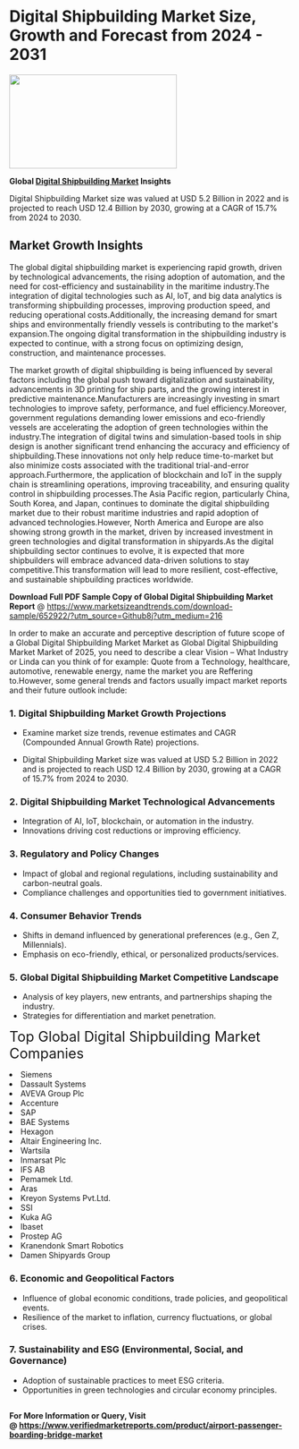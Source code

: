 <H1>Digital Shipbuilding Market Size, Growth and Forecast from 2024 - 2031</H1><img class="aligncenter size-medium wp-image-584254" src="https://thirdeyenews.in/wp-content/uploads/2024/09/Global-Market-Research-300x168.jpeg" alt="" width="300" height="168" /><p><strong>Global&nbsp;<a href="https://www.marketsizeandtrends.com/download-sample/652922/?utm_source=Github8j?utm_medium=216">Digital Shipbuilding Market</a> Insights</strong></p><p>Digital Shipbuilding Market size was valued at USD 5.2 Billion in 2022 and is projected to reach USD 12.4 Billion by 2030, growing at a CAGR of 15.7% from 2024 to 2030.</p><p><h2>Market Growth Insights</h2> <p>The global digital shipbuilding market is experiencing rapid growth, driven by technological advancements, the rising adoption of automation, and the need for cost-efficiency and sustainability in the maritime industry.The integration of digital technologies such as AI, IoT, and big data analytics is transforming shipbuilding processes, improving production speed, and reducing operational costs.Additionally, the increasing demand for smart ships and environmentally friendly vessels is contributing to the market's expansion.The ongoing digital transformation in the shipbuilding industry is expected to continue, with a strong focus on optimizing design, construction, and maintenance processes.</p> <p>The market growth of digital shipbuilding is being influenced by several factors including the global push toward digitalization and sustainability, advancements in 3D printing for ship parts, and the growing interest in predictive maintenance.Manufacturers are increasingly investing in smart technologies to improve safety, performance, and fuel efficiency.Moreover, government regulations demanding lower emissions and eco-friendly vessels are accelerating the adoption of green technologies within the industry.The integration of digital twins and simulation-based tools in ship design is another significant trend enhancing the accuracy and efficiency of shipbuilding.These innovations not only help reduce time-to-market but also minimize costs associated with the traditional trial-and-error approach.Furthermore, the application of blockchain and IoT in the supply chain is streamlining operations, improving traceability, and ensuring quality control in shipbuilding processes.The Asia Pacific region, particularly China, South Korea, and Japan, continues to dominate the digital shipbuilding market due to their robust maritime industries and rapid adoption of advanced technologies.However, North America and Europe are also showing strong growth in the market, driven by increased investment in green technologies and digital transformation in shipyards.As the digital shipbuilding sector continues to evolve, it is expected that more shipbuilders will embrace advanced data-driven solutions to stay competitive.This transformation will lead to more resilient, cost-effective, and sustainable shipbuilding practices worldwide.</p> <p><span class=""><strong>Download Full PDF Sample Copy of Global Digital Shipbuilding Market Report</strong> @ <a href="https://www.marketsizeandtrends.com/download-sample/652922/?utm_source=Github8j?utm_medium=216" target="_blank">https://www.marketsizeandtrends.com/download-sample/652922/?utm_source=Github8j?utm_medium=216</a></span></p><p>In order to make an accurate and perceptive description of future scope of a Global&nbsp;Digital Shipbuilding Market Market as Global&nbsp;Digital Shipbuilding Market Market of 2025, you need to describe a clear Vision &ndash; What Industry or Linda can you think of for example: Quote from a Technology, healthcare, automotive, renewable energy, name the market you are Reffering to.However, some general trends and factors usually impact market reports and their future outlook include:</p><h3>1.&nbsp;<strong>Digital Shipbuilding Market Growth Projections</strong></h3><ul><li>Examine market size trends, revenue estimates and CAGR (Compounded Annual Growth Rate) projections.</li><li><p>Digital Shipbuilding Market size was valued at USD 5.2 Billion in 2022 and is projected to reach USD 12.4 Billion by 2030, growing at a CAGR of 15.7% from 2024 to 2030.</p></li></ul><h3>2.&nbsp;<strong>Digital Shipbuilding Market Technological Advancements</strong></h3><ul><li>Integration of AI, IoT, blockchain, or automation in the industry.</li><li>Innovations driving cost reductions or improving efficiency.</li></ul><h3>3.&nbsp;<strong>Regulatory and Policy Changes</strong></h3><ul><li>Impact of global and regional regulations, including sustainability and carbon-neutral goals.</li><li>Compliance challenges and opportunities tied to government initiatives.</li></ul><h3>4.&nbsp;<strong>Consumer Behavior Trends</strong></h3><ul><li>Shifts in demand influenced by generational preferences (e.g., Gen Z, Millennials).</li><li>Emphasis on eco-friendly, ethical, or personalized products/services.</li></ul><h3>5.&nbsp;<strong>Global Digital Shipbuilding Market Competitive Landscape</strong></h3><ul><li>Analysis of key players, new entrants, and partnerships shaping the industry.</li><li>Strategies for differentiation and market penetration.</li></ul><p data-pm-slice="1 1 []"><span style="color: inherit; font-family: inherit; font-size: 25px;">Top Global Digital Shipbuilding Market Companies</span></p><div class="" data-test-id=""><p><li>Siemens</li><li> Dassault Systems</li><li> AVEVA Group Plc</li><li> Accenture</li><li> SAP</li><li> BAE Systems</li><li> Hexagon</li><li> Altair Engineering Inc.</li><li> Wartsila</li><li> Inmarsat Plc</li><li> IFS AB</li><li> Pemamek Ltd.</li><li> Aras</li><li> Kreyon Systems Pvt.Ltd.</li><li> SSI</li><li> Kuka AG</li><li> Ibaset</li><li> Prostep AG</li><li> Kranendonk Smart Robotics</li><li> Damen Shipyards Group</li></p></div><h3>6.&nbsp;<strong>Economic and Geopolitical Factors</strong></h3><ul><li>Influence of global economic conditions, trade policies, and geopolitical events.</li><li>Resilience of the market to inflation, currency fluctuations, or global crises.</li></ul><h3>7.&nbsp;<strong>Sustainability and ESG (Environmental, Social, and Governance)</strong></h3><ul><li>Adoption of sustainable practices to meet ESG criteria.</li><li>Opportunities in green technologies and circular economy principles.</li></ul><h2><strong style="font-size: 14px;">For More Information or Query, Visit @&nbsp;</strong><a style="background-color: #ffffff; font-size: 14px;" href="https://www.marketsizeandtrends.com/report/digital-shipbuilding-market/" target="_blank">https://www.verifiedmarketreports.com/product/airport-passenger-boarding-bridge-market</a></h2>